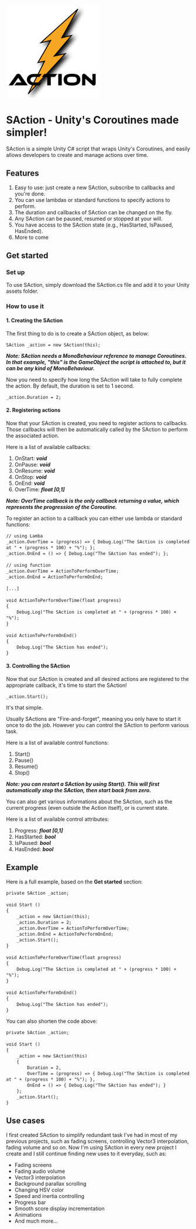 ![icon](./icon.png)

# SAction - Unity's Coroutines made simpler!

SAction is a simple Unity C# script that wraps Unity's Coroutines, and easily allows developers to create and manage actions over time.

## Features
1. Easy to use: just create a new SAction, subscribe to callbacks and you're done.
2. You can use lambdas or standard functions to specify actions to perform.
3. The duration and callbacks of SAction can be changed on the fly.
4. Any SAction can be paused, resumed or stopped at your will.
6. You have access to the SAction state (e.g., HasStarted, IsPaused, HasEnded).
7. More to come

## Get started

### Set up
To use SAction, simply download the SAction.cs file and add it to your Unity assets folder.

### How to use it

#### 1. Creating the SAction
The first thing to do is to create a SAction object, as below:
```
SAction _action = new SAction(this);
```

___Note: SAction needs a MonoBehaviour reference to manage Coroutines. In that example, "this" is the GameObject the script is attached to, but it can be any kind of MonoBehaviour.___

Now you need to specify how long the SAction will take to fully complete the action. By default, the duration is set to 1 second.

```
_action.Duration = 2;
```

#### 2. Registering actions
Now that your SAction is created, you need to register actions to callbacks. Those callbacks will then be automatically called by the SAction to perform the associated action. 

Here is a list of available callbacks:
1. OnStart: ___void___
2. OnPause: ___void___
3. OnResume: ___void___
4. OnStop: ___void___
5. OnEnd: ___void___
6. OverTime: ___float [0,1]___

___Note: OverTime callback is the only callback returning a value, which represents the progression of the Coroutine.___

To register an action to a callback you can either use lambda or standard functions:
```
// using Lamba
_action.OverTime = (progress) => { Debug.Log("The SAction is completed at " + (progress * 100) + "%"); };
_action.OnEnd = () => { Debug.Log("The SAction has ended"); };

// using function
_action.OverTime = ActionToPerformOverTime;
_action.OnEnd = ActionToPerformOnEnd;

[...]

void ActionToPerformOverTime(float progress)
{
	Debug.Log("The SAction is completed at " + (progress * 100) + "%");
}

void ActionToPerformOnEnd()
{
	Debug.Log("The SAction has ended");
}
```

#### 3. Controlling the SAction
Now that our SAction is created and all desired actions are registered to the appropriate callback, it's time to start the SAction!

```
_action.Start();
```

It's that simple. 

Usually SActions are "Fire-and-forget", meaning you only have to start it once to do the job. However you can control the SAction to perform various task. 

Here is a list of available control functions:
1. Start()
2. Pause()
3. Resume()
4. Stop()

___Note: you can restart a SAction by using Start(). This will first automatically stop the SAction, then start back from zero.___

You can also get various informations about the SAction, such as the current progress (even outside the Action itself), or is current state.

Here is a list of available control attributes:
1. Progress: ___float [0,1]___
2. HasStarted: ___bool___
3. IsPaused: ___bool___
4. HasEnded: ___bool___

## Example
Here is a full example, based on the __Get started__ section:

```
private SAction _action;

void Start ()
{
    _action = new SAction(this);
    _action.Duration = 2;
    _action.OverTime = ActionToPerformOverTime;
    _action.OnEnd = ActionToPerformOnEnd;
  	_action.Start();
}

void ActionToPerformOverTime(float progress)
{
	Debug.Log("The SAction is completed at " + (progress * 100) + "%");
}

void ActionToPerformOnEnd()
{
	Debug.Log("The SAction has ended");
}
```
You can also shorten the code above:
```
private SAction _action;

void Start ()
{
    _action = new SAction(this)
    {
        Duration = 2,
        OverTime = (progress) => { Debug.Log("The SAction is completed at " + (progress * 100) + "%"); },
        OnEnd = () => { Debug.Log("The SAction has ended"); }
    };
  	_action.Start();
}
```

## Use cases
I first created SAction to simplify redundant task I've had in most of my previous projects, such as fading screens, controlling Vector3 interpolation, fading volume and so on. Now I'm using SAction in every new project I create and I still continue finding new uses to it everyday, such as:
+ Fading screens
+ Fading audio volume
+ Vector3 interpolation
+ Background parallax scrolling
+ Changing HSV color
+ Speed and inertia controlling
+ Progress bar
+ Smooth score display incrementation
+ Animations
+ And much more...
